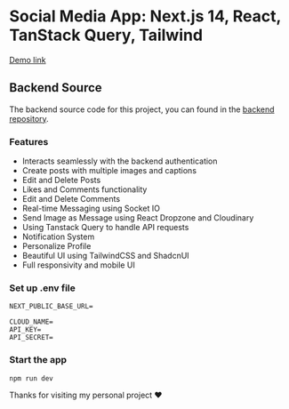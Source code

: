 # Social Media App: Next.js 14, React, TanStack Query, Tailwind

[Demo link](http://47.128.149.194:3000)

## Backend Source

The backend source code for this project, you can found in the [backend repository](https://github.com/nammtrong023/social-media-app-be).

### Features

-   Interacts seamlessly with the backend authentication
-   Create posts with multiple images and captions
-   Edit and Delete Posts
-   Likes and Comments functionality
-   Edit and Delete Comments
-   Real-time Messaging using Socket IO
-   Send Image as Message using React Dropzone and Cloudinary
-   Using Tanstack Query to handle API requests
-   Notification System
-   Personalize Profile
-   Beautiful UI using TailwindCSS and ShadcnUI
-   Full responsivity and mobile UI

### Set up .env file

```shell
NEXT_PUBLIC_BASE_URL=

CLOUD_NAME=
API_KEY=
API_SECRET=
```

### Start the app

```shell
npm run dev
```

Thanks for visiting my personal project ❤️
